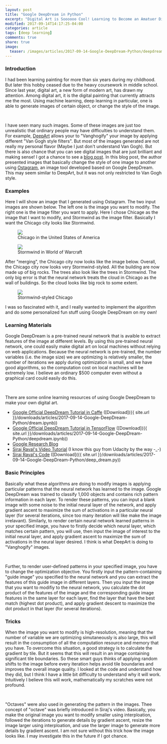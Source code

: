 ```yaml
---
layout: post
title: "Google DeepDream in Python"
excerpt: "Digital Art is Soooooo Cool! Learning to Become an Amatuer Digital Artist."
modified: 2017-09-14T14:17:25-04:00
categories: article
tags: [deep learning]
comments: true
share: true
image:
  teaser: /images/articles/2017-09-14-Google-DeepDream-Python/deepdream.jpg
---
```


### Introduction

I had been learning painting for more than six years during my childhood. But later this hobby ceased due to the heavy coursework in middle school. Since last year, digital art, a new form of modern art, has drawn my attention. Among digital art, it is the digital painting that currently attracts me the most. Using machine learning, deep learning in particular, one is able to generate images of certain object, or change the style of the image. 

<br />

I have seen many such images. Some of these images are just too unrealistic that ordinary people may have difficulties to understand them. For example, [DeepArt](https://deepart.io/) allows your to "Vanghogify" your image by applying different "Van Gogh style filters". But most of the images generated are not really my personal flavor (Maybe I just don't understand Van Gogh). But there is also chance that you can see digital images that are just brilliant and making sense! I got a chance to see a [blog post](https://www.boredpanda.com/inceptionism-neural-network-deep-dream-art/). In this blog post, the author presented images that basically change the style of one image to another using [Ostagram](http://www.ostagram.ru/static_pages/lenta?last_days=30), an image tool developed based on Google DeepDream. This may seem similar to DeepArt, but it was not only restricted to Van Gogh style. 

### Examples

Here I will show an image that I generated using Ostagram. The two input images are shown below. The left one is the image you want to modify. The right one is the image filter you want to apply. Here I chose Chicage as the image that I want to modify, and Stormwind as the image filter. Basically I want the Chicago city looks like Stormwind.

<div class = "titled-image">
<figure class = "titled-image">
    <img src = "{{ site.url }}/images/articles/2017-09-14-Google-DeepDream-Python/chicago.jpg">
    <figcaption>Chicago in the United States of America</figcaption>
</figure>
</div>
<div class = "titled-image">
<figure class = "titled-image">
    <img src = "{{ site.url }}/images/articles/2017-09-14-Google-DeepDream-Python/stormwind.jpg">
    <figcaption>Stormwind in World of Warcraft</figcaption>
</figure>
</div>
After "merging", the Chicago city now looks like the image below. Overall, the Chicago city now looks very Stormwind-styled. All the building are now made up of big rocks. The trees also look like the trees in Stormwind. The only big error is that the neural network treats the cloud in Chicago as the wall of buildings. So the cloud looks like big rock to some extent.
<div class = "titled-image">
<figure class = "titled-image">
    <img src = "{{ site.url }}/images/articles/2017-09-14-Google-DeepDream-Python/chicago-stormwind.jpg">
    <figcaption>Stormwind-styled Chicago</figcaption>
</figure>
</div>
I was so fascinated with it, and I really wanted to implement the algorithm and do some personalized fun stuff using Google DeepDream on my own!

### Learning Materials

Google DeepDream is a pre-trained neural network that is avaible to extract features of the image at different levels. By using this pre-trained neural network, one could easily make digital art on local machines without relying on web applications. Because the neural network is pre-trained, the number variables (i.e. the image size) we are optimizing is relatively smaller, the number of iterations we apply during optimization is small, and we have good algorithms, so the computation cost on local machines will be extremely low. I believe an ordinary $500 computer even without a graphical card could easily do this.

<br />

There are some online learning resources of using Google DeepDream to make your own digital art.

* [Google Official DeepDream Tutorial in Caffe](https://github.com/google/deepdream/blob/master/dream.ipynb)
([Download]({{ site.url }}/downloads/articles/2017-09-14-Google-DeepDream-Python/dream.ipynb))
* [Google Official DeepDream Tutorial in TensorFlow](https://github.com/tensorflow/tensorflow/blob/master/tensorflow/examples/tutorials/deepdream/deepdream.ipynb)
([Download]({{ site.url }}/downloads/articles/2017-09-14-Google-DeepDream-Python/deepdream.ipynb))
* [Google Research Blog](https://research.googleblog.com/2015/06/inceptionism-going-deeper-into-neural.html)
* [Siraj Raval's Video Tutorial](https://www.youtube.com/watch?v=MrBzgvUNr4w) (I know this guy from Udacity by the way -_-)
* [Siraj Raval's Code](https://github.com/llSourcell/deep_dream_challenge/blob/master/deep_dream.py)
([Download]({{ site.url }}/downloads/articles/2017-09-14-Google-DeepDream-Python/deep_dream.py))

### Basic Principles

Basically what these algorithms are doing to modify images is applying particular patterns that the neural network has learned to the image. Google DeepDream was trained to classify 1,000 objects and contains rich pattern information in each layer. To render these patterns, you can input a blank image with some noise to the initial neural layer of the network, and apply gradient ascent to maximize the sum of activations in a particular neural layer (for several iterations, since too many iteration will like make the image irrelavant). Similarly, to render certain neural network learned patterns in your specified image, you have to firstly decide which neural layer, which matches certain pattern, you will use, then input the image of interest to the initial neural layer, and apply gradient ascent to maximize the sum of activations in the neural layer desired. I think is what DeepArt is doing to "Vanghogify" images.

<br />

Further, to render user-defined patterns in your specified image, you have to change the optimization objective. You firstly input the pattern-containing "guide image" you specified to the neural network and you can extract the features of this guide image in different layers. Then you input the image that you want to modifiy to the neural network, you calculate the dot product of the features of the image and the corresponding guide image features in the same layer for each layer, find the layer that have the best match (highest dot product), and apply gradient descent to maximize the dot product in that layer (for several iterations). 

### Tricks

When the image you want to modify is high-resolution, meaning that the number of variable we are optimizing simutaneously is also large, this will result in the consumption of all the computation resource and memory that you have. To overcome this situation, a good strategy is to calculate the gradient by tile. But it seems that this will result in an image containing significant tile boundaries. So these smart guys thinks of applying random shifts to the image before every iteration helps avoid tile boundaries and improves the overall image quality. I looked at the code and understand how they did, but I think I have a little bit difficulty to understand why it will work. Intuitively I believe this will work, mathematically my scratches were not profound.

<br />

"Octaves" were also used in generating the pattern in the images. Thee concept of "octave" was briefly introduced in Siraj's video. Basically, you make the original image you want to modify smaller using interploation, followed the iterations to generate details by gradient ascent, resize the image larger using interploation, and use the larger image to generate more details by gradient ascent. I am not sure without this trick how the image looks like. I may investigate this in the future if I got chance.
